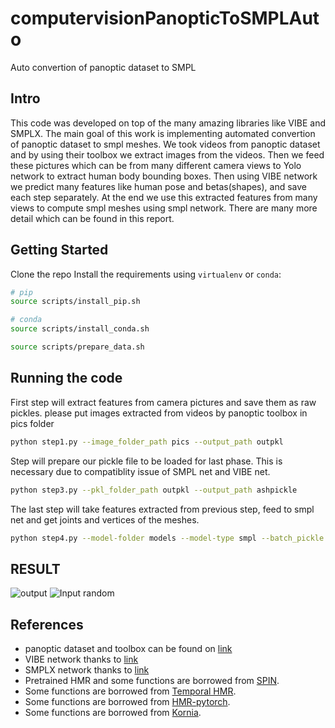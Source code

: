 # computervisionPanopticToSMPLAuto
Auto convertion of panoptic dataset to SMPL

## Intro
This code was developed on top of the many amazing libraries like VIBE and SMPLX.
The main goal of this work is implementing automated convertion of panoptic dataset to smpl meshes.
We took videos from panoptic dataset and by using their toolbox we extract images from the videos.
Then we feed these pictures which can be from many different camera views to Yolo network to extract human body bounding boxes.
Then using VIBE network we predict many features like human pose and betas(shapes), and save each step separately.
At the end we use this extracted features from many views to compute smpl meshes using smpl network. There are many more detail which can be found in this report.

## Getting Started

Clone the repo
Install the requirements using `virtualenv` or `conda`:
```bash
# pip
source scripts/install_pip.sh

# conda
source scripts/install_conda.sh
```
```bash
source scripts/prepare_data.sh
```
## Running the code 
First step will extract features from camera pictures and save them as raw pickles.
please put images extracted from videos by panoptic toolbox in pics folder
```bash
python step1.py --image_folder_path pics --output_path outpkl
```
Step will prepare our pickle file to be loaded for last phase. This is necessary due to compatiblity issue 
of SMPL net and VIBE net.
```bash
python step3.py --pkl_folder_path outpkl --output_path ashpickle 
```
The last step will take features extracted from previous step, feed to smpl net and get joints and vertices of the 
meshes.
```bash
python step4.py --model-folder models --model-type smpl --batch_pickle ashpickle
```
## RESULT
![output](https://github.com/omidrk/computervisionPanopticToSMPLAuto/blob/main/gifs/output.gif)
![Input random](https://github.com/omidrk/computervisionPanopticToSMPLAuto/blob/main/gifs/input.gif)



## References

- panoptic dataset and toolbox can be found on [link](http://domedb.perception.cs.cmu.edu/)
- VIBE network thanks to [link](https://github.com/mkocabas/VIBE.git)
- SMPLX network thanks to [link](https://github.com/vchoutas/smplx)
- Pretrained HMR and some functions are borrowed from [SPIN](https://github.com/nkolot/SPIN).
- Some functions are borrowed from [Temporal HMR](https://github.com/akanazawa/human_dynamics).
- Some functions are borrowed from [HMR-pytorch](https://github.com/MandyMo/pytorch_HMR).
- Some functions are borrowed from [Kornia](https://github.com/kornia/kornia).
